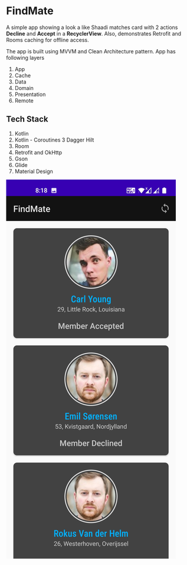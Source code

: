 # FindMate
A simple app showing a look a like Shaadi matches card with 2 actions **Decline** and **Accept** in a **RecyclerView**. 
Also, demonstrates Retrofit and Rooms caching for offline access.

The app is built using MVVM and Clean Architecture pattern. App has following layers

  1. App
  2. Cache
  3. Data
  4. Domain
  5. Presentation
  6. Remote

## Tech Stack

  1. Kotlin
  2. Kotlin - Coroutines
  3  Dagger Hilt
  4. Room
  5. Retrofit and OkHttp
  6. Gson
  7. Glide
  8. Material Design
  
![alt text](https://github.com/AmritYadav/FindMate/blob/main/member-accepted-declined.jpg?raw=true)
